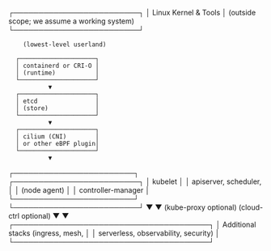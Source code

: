 ┌─────────────────────────┐
│ Linux Kernel & Tools    │  (outside scope; we assume a working system)
└─────────────────────────┘

        (lowest-level userland)

      ┌─────────────────────┐
      │ containerd or CRI-O │
      │ (runtime)           │
      └─────────────────────┘
               ▼
      ┌─────────────────────┐
      │ etcd                │
      │ (store)             │
      └─────────────────────┘
               ▼
      ┌─────────────────────┐
      │ cilium (CNI)        │
      │ or other eBPF plugin│
      └─────────────────────┘
               ▼
┌────────────────────────┐   ┌─────────────────────────┐
│ kubelet                │   │ apiserver, scheduler,   │
│ (node agent)           │   │ controller-manager      │
└────────────────────────┘   └─────────────────────────┘
               ▼                        ▼
            (kube-proxy optional)    (cloud-ctrl optional)
               ▼                        ▼
                 ┌───────────────────────────────────────┐
                 │ Additional stacks (ingress, mesh,     │
                 │ serverless, observability, security)  │
                 └───────────────────────────────────────┘

